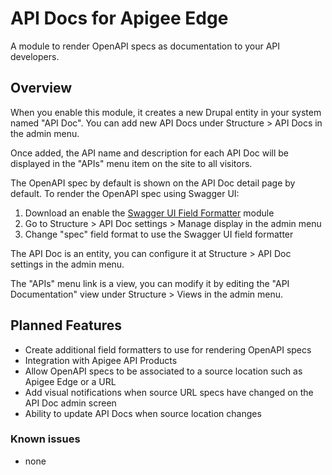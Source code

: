 # API Docs for Apigee Edge

A module to render OpenAPI specs as documentation to your API developers.

## Overview

When you enable this module, it creates a new Drupal entity in your system named
"API Doc". You can add new API Docs under Structure > API Docs in the admin menu.

Once added, the API name and description for each API Doc will be displayed in the
"APIs" menu item on the site to all visitors.

The OpenAPI spec by default is shown on the API Doc detail page by default.
To render the OpenAPI spec using Swagger UI:

1. Download an enable the [Swagger UI Field Formatter](https://www.drupal.org/project/swagger_ui_formatter) module
2. Go to Structure > API Doc settings > Manage display in the admin menu
3. Change "spec" field format to use the Swagger UI field formatter

The API Doc is an entity, you can configure it at Structure > API Doc settings in the admin
menu.

The "APIs" menu link is a view, you can modify it by editing the "API Documentation" view
under Structure > Views in the admin menu.

## Planned Features

- Create additional field formatters to use for rendering OpenAPI specs
- Integration with Apigee API Products
- Allow OpenAPI specs to be associated to a source location such as Apigee Edge or
  a URL
- Add visual notifications when source URL specs have changed on the API Doc admin screen
- Ability to update API Docs when source location changes

### Known issues

- none
